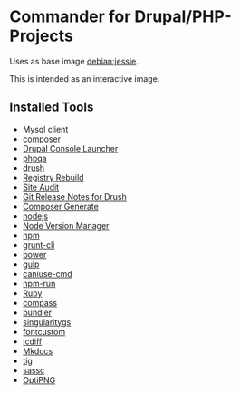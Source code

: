 Commander for Drupal/PHP-Projects
===============

Uses as base image [debian:jessie](https://registry.hub.docker.com/_/debian/).

This is intended as an interactive image.

Installed Tools
---------------
* Mysql client
* [composer](https://getcomposer.org/)
* [Drupal Console Launcher](http://drupalconsole.com/)
* [phpqa](https://github.com/jmolivas/phpqa)
* [drush](https://github.com/drush-ops/drush)
 * [Registry Rebuild](https://www.drupal.org/project/registry_rebuild)
 * [Site Audit](https://www.drupal.org/project/site_audit)
 * [Git Release Notes for Drush](https://www.drupal.org/project/grn)
 * [Composer Generate](https://www.drupal.org/project/composer_generate)
* [nodejs](http://nodejs.org/)
 * [Node Version Manager](https://github.com/creationix/nvm)
 * [npm](https://www.npmjs.com/)
 * [grunt-cli](https://www.npmjs.com/package/grunt-cli)
 * [bower](https://www.npmjs.com/package/bower)
 * [gulp](https://www.npmjs.com/package/gulp)
 * [caniuse-cmd](https://www.npmjs.com/package/caniuse-cmd)
 * [npm-run](https://www.npmjs.com/package/npm-run)
* [Ruby](https://www.ruby-lang.org/)
 * [compass](http://compass-style.org/)
 * [bundler](http://bundler.io/)
 * [singularitygs](http://singularity.gs/)
 * [fontcustom](https://rubygems.org/gems/fontcustom)
* [icdiff](https://github.com/jeffkaufman/icdiff)
* [Mkdocs](http://www.mkdocs.org/)
* [tig](https://github.com/jonas/tig)
* [sassc](http://sass-lang.com/libsass)
* [OptiPNG](http://optipng.sourceforge.net/)
